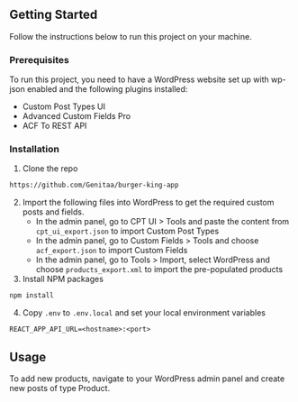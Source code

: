 ## Getting Started

Follow the instructions below to run this project on your machine.

### Prerequisites

To run this project, you need to have a WordPress website set up with wp-json enabled and the following plugins installed: 
* Custom Post Types UI
* Advanced Custom Fields Pro
* ACF To REST API


### Installation

1. Clone the repo
```sh
https://github.com/Genitaa/burger-king-app
```
2. Import the following files into WordPress to get the required custom posts and fields.
	-  In the admin panel, go to CPT UI > Tools and paste the content from `cpt_ui_export.json` to import Custom Post Types 
	-  In the admin panel, go to Custom Fields > Tools and choose `acf_export.json` to import Custom Fields
	- In the admin panel, go to Tools > Import, select WordPress and choose `products_export.xml`  to import the pre-populated products
3. Install NPM packages
```sh
npm install
```

4. Copy `.env` to `.env.local`  and set your local environment variables
```
REACT_APP_API_URL=<hostname>:<port>
```

<!-- USAGE EXAMPLES -->
## Usage

To add new products, navigate to your WordPress admin panel and create new posts of type Product.

